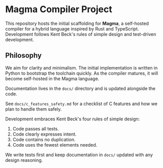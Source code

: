 # Magma Compiler Project

This repository hosts the initial scaffolding for **Magma**, a self-hosted compiler for a hybrid language inspired by Rust and TypeScript. Development follows Kent Beck's rules of simple design and test-driven development.


## Philosophy

We aim for clarity and minimalism. The initial implementation is written in Python to bootstrap the toolchain quickly. As the compiler matures, it will become self-hosted in the Magma language.

Documentation lives in the `docs/` directory and is updated alongside the code.

See `docs/c_features_safety.md` for a checklist of C features and how we plan to handle them safely.

Development embraces Kent Beck's four rules of simple design:

1. Code passes all tests.
2. Code clearly expresses intent.
3. Code contains no duplication.
4. Code uses the fewest elements needed.

We write tests first and keep documentation in `docs/` updated with any design reasoning.
